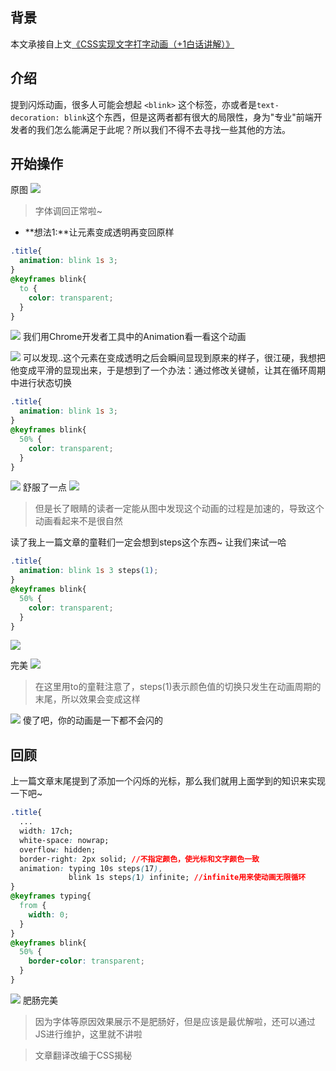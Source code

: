## 背景

本文承接自上文[《CSS实现文字打字动画（+1白话讲解）》](https://juejin.im/post/5aa8dcc26fb9a028cd44cbb3)

<!--more-->
## 介绍

提到闪烁动画，很多人可能会想起 `<blink>` 这个标签，亦或者是`text-decoration: blink`这个东西，但是这两者都有很大的局限性，身为"专业"前端开发者的我们怎么能满足于此呢？所以我们不得不去寻找一些其他的方法。

## 开始操作

原图
![](https://user-gold-cdn.xitu.io/2018/3/15/162297b25baca2f3?w=2436&h=596&f=png&s=1623397)
> 字体调回正常啦~

+ **想法1:**让元素变成透明再变回原样

```Css
.title{
  animation: blink 1s 3;
}
@keyframes blink{
  to {
    color: transparent;
  }
}
```

![](https://user-gold-cdn.xitu.io/2018/3/15/16229a3f2843ed07?w=480&h=120&f=gif&s=308912)
我们用Chrome开发者工具中的Animation看一看这个动画

![](https://user-gold-cdn.xitu.io/2018/3/15/162298539fc8eda3?w=2552&h=132&f=png&s=32439)
可以发现..这个元素在变成透明之后会瞬间显现到原来的样子，很江硬，我想把他变成平滑的显现出来，于是想到了一个办法：通过修改关键帧，让其在循环周期中进行状态切换
```Css
.title{
  animation: blink 1s 3;
}
@keyframes blink{
  50% {
    color: transparent;
  }
}
```

![](https://user-gold-cdn.xitu.io/2018/3/15/162299dd347a845a?w=480&h=120&f=gif&s=242980)
舒服了一点
![](https://user-gold-cdn.xitu.io/2018/3/15/162298864538a964?w=2550&h=138&f=png&s=36162)

> 但是长了眼睛的读者一定能从图中发现这个动画的过程是加速的，导致这个动画看起来不是很自然

读了我上一篇文章的童鞋们一定会想到steps这个东西~ 让我们来试一哈
```Css
.title{
  animation: blink 1s 3 steps(1);
}
@keyframes blink{
  50% {
    color: transparent;
  }
}
```
![](https://user-gold-cdn.xitu.io/2018/3/15/162299e7f7444bf7?w=480&h=140&f=gif&s=177596)

完美
![](https://user-gold-cdn.xitu.io/2018/3/15/162299130416d9e7?w=2550&h=136&f=png&s=29063)

> 在这里用to的童鞋注意了，steps(1)表示颜色值的切换只发生在动画周期的末尾，所以效果会变成这样

![](https://user-gold-cdn.xitu.io/2018/3/15/16229927c7645859?w=2540&h=130&f=png&s=26700)
傻了吧，你的动画是一下都不会闪的

## 回顾
上一篇文章末尾提到了添加一个闪烁的光标，那么我们就用上面学到的知识来实现一下吧~
```Css
.title{
  ...
  width: 17ch;
  white-space: nowrap;
  overflow: hidden;
  border-right: 2px solid; //不指定颜色，使光标和文字颜色一致
  animation: typing 10s steps(17),
             blink 1s steps(1) infinite; //infinite用来使动画无限循环
}
@keyframes typing{
  from {
    width: 0;
  }
}
@keyframes blink{
  50% {
    border-color: transparent;
  }
}
```

![](https://user-gold-cdn.xitu.io/2018/3/15/16229a07a6f6e7c0?w=480&h=152&f=gif&s=269210)
肥肠完美


> 因为字体等原因效果展示不是肥肠好，但是应该是最优解啦，还可以通过JS进行维护，这里就不讲啦

> 文章翻译改编于CSS揭秘
